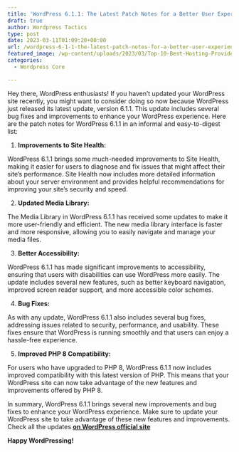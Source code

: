 ```yaml
---
title: 'WordPress 6.1.1: The Latest Patch Notes for a Better User Experience'
draft: true
author: Wordpress Tactics
type: post
date: 2023-03-11T01:09:20+00:00
url: /wordpress-6-1-1-the-latest-patch-notes-for-a-better-user-experience/
featured_image: /wp-content/uploads/2023/03/Top-10-Best-Hosting-Providers-for-WordPress-2.png
categories:
  - Wordpress Core

---
```

Hey there, WordPress enthusiasts! If you haven&#8217;t updated your WordPress site recently, you might want to consider doing so now because WordPress just released its latest update, version 6.1.1. This update includes several bug fixes and improvements to enhance your WordPress experience. Here are the patch notes for WordPress 6.1.1 in an informal and easy-to-digest list:

  1. **Improvements to Site Health:**

WordPress 6.1.1 brings some much-needed improvements to Site Health, making it easier for users to diagnose and fix issues that might affect their site&#8217;s performance. Site Health now includes more detailed information about your server environment and provides helpful recommendations for improving your site&#8217;s security and speed.

<ol start="2">
  <li>
    <strong>Updated Media Library:</strong>
  </li>
</ol>

The Media Library in WordPress 6.1.1 has received some updates to make it more user-friendly and efficient. The new media library interface is faster and more responsive, allowing you to easily navigate and manage your media files.

<ol start="3">
  <li>
    <strong>Better Accessibility:</strong>
  </li>
</ol>

WordPress 6.1.1 has made significant improvements to accessibility, ensuring that users with disabilities can use WordPress more easily. The update includes several new features, such as better keyboard navigation, improved screen reader support, and more accessible color schemes.

<ol start="4">
  <li>
    <strong>Bug Fixes:</strong>
  </li>
</ol>

As with any update, WordPress 6.1.1 also includes several bug fixes, addressing issues related to security, performance, and usability. These fixes ensure that WordPress is running smoothly and that users can enjoy a hassle-free experience.

<ol start="5">
  <li>
    <strong>Improved PHP 8 Compatibility:</strong>
  </li>
</ol>

For users who have upgraded to PHP 8, WordPress 6.1.1 now includes improved compatibility with this latest version of PHP. This means that your WordPress site can now take advantage of the new features and improvements offered by PHP 8.

In summary, WordPress 6.1.1 brings several new improvements and bug fixes to enhance your WordPress experience. Make sure to update your WordPress site to take advantage of these new features and improvements. Check all the updates **<a href="https://wordpress.org/documentation/wordpress-version/version-6-1-1/" target="_blank" rel="noreferrer noopener">on WordPress official site</a>** 

**Happy WordPressing!**